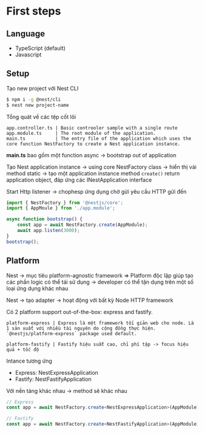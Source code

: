 # First steps

## Language

* TypeScript (default)
* Javascript

## Setup

Tạo new project với Nest CLI

```bash
$ npm i -g @nest/cli
$ nest new project-name
```

Tổng quát về các tệp cốt lõi

```
app.controller.ts | Basic controoler sample with a single route
app.module.ts     | The root module of the application.
main.ts           | The entry file of the application which uses the core function NestFactory to create a Nest application instance.
```
**main.ts** bao gồm một function async -> bootstrap out of application

Tạo Nest application instance -> using core NestFactory class -> hiển thị vài method static -> tạo một application instance
method `create()` return application object, đáp ứng các INestApplication interface

Start Http listener -> chophesp ứng dụng chờ gửi yêu cầu HTTP gửi đến
```ts
import { NestFactory } from '@nestjs/core';
import { AppMoule } from './app.module';

async function bootstrap() {
    const app = await NestFactory.create(AppModule);
    await app.listen(3000);
}
bootstrap();
```

## Platform

Nest -> mục tiêu platform-agnostic framework => Platform độc lập giúp tạo các phần logic có thể tái sử dụng -> developer có thể tận dụng trên một số loại ứng dụng khác nhau

Nest -> tạo adapter -> hoạt động với bất kỳ Node HTTP framework

Có 2 platform support out-of-the-box: express and fastify.

```
platform-express | Express là một framework tối giản web cho node. Là 1 sản xuất với nhiều tài nguyên do cộng đồng thực hiện. `@nestjs/platform-express` package used default.

platform-fastify | Fastify hiệu suất cao, chỉ phí tập -> focus hiệu quả + tốc độ
```

Intance tương ứng
* Express: NestExpressApplication
* Fastify: NestFastifyApplication

Với nền tảng khác nhau -> method sẽ khác nhau
```ts
// Express
const app = await NestFactory.create<NestExpressApplication>(AppModule);

// Fastify
const app = await NestFactory.create<NestFastifyApplication>(AppModule);
```